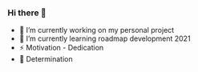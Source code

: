 ### Hi there 👋


- 🔭 I’m currently working on my personal project
- 🌱 I’m currently learning roadmap development 2021
- ⚡ Motivation - Dedication
- :horse: Determination
